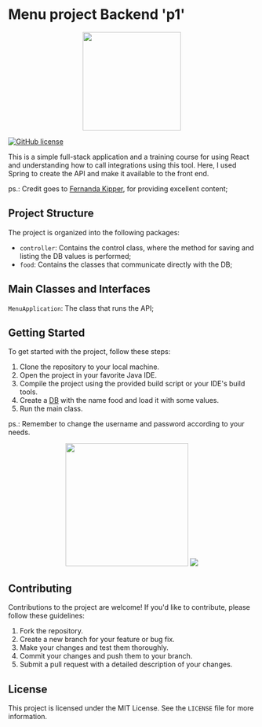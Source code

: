 # Menu project Backend 'p1'

<p align="center">
    <img src="https://github.com/OlirumNunes/Chess_System/assets/150186772/cb1c13da-e276-45be-badc-37fe5054d2bd" width="200px">
</p>

[![GitHub license](https://img.shields.io/github/license/Naereen/StrapDown.js.svg)](https://github.com/Naereen/StrapDown.js/blob/master/LICENSE)

This is a simple full-stack application and a training course for using React and understanding how to call integrations using this tool. Here, I used Spring to create the API and make it available to the front end.

ps.: Credit goes to [Fernanda Kipper](https://www.youtube.com/@kipperdev), for providing excellent content;

## Project Structure

The project is organized into the following packages:

- `controller`: Contains the control class, where the method for saving and listing the DB values is performed;
- `food`: Contains the classes that communicate directly with the DB;

## Main Classes and Interfaces

`MenuApplication`: The class that runs the API;

## Getting Started

To get started with the project, follow these steps:

1. Clone the repository to your local machine.
2. Open the project in your favorite Java IDE.
3. Compile the project using the provided build script or your IDE's build tools.
4. Create a [DB](https://github.com/OlirumNunes/BD_menuProject) with the name food and load it with some values.
5. Run the main class.

ps.: Remember to change the username and password according to your needs. 
<p align="center">
    <img src="https://github.com/OlirumNunes/Back_menuProject/assets/150186772/4ce8947b-c49f-475e-a44c-c9699c259d73" width="250px">
    <img src="https://github.com/OlirumNunes/Back_menuProject/assets/150186772/cc4afa90-db75-40ca-add5-2adf62ad2377">
</p>

## Contributing

Contributions to the project are welcome! If you'd like to contribute, please follow these guidelines:

1. Fork the repository.
2. Create a new branch for your feature or bug fix.
3. Make your changes and test them thoroughly.
4. Commit your changes and push them to your branch.
5. Submit a pull request with a detailed description of your changes.

## License

This project is licensed under the MIT License. See the `LICENSE` file for more information.
